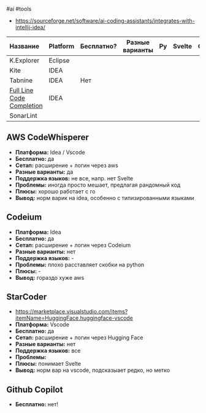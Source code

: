 #ai #tools  

- https://sourceforge.net/software/ai-coding-assistants/integrates-with-intellij-idea/

| Название                                                                                          | Platform     | Бесплатно? | Разные варианты | Py    | Svelte | Go    | Беды                                   |
|:------------------------------------------------------------------------------------------------- | ------------ |:---------- | --------------- | ----- | ------ | ----- | -------------------------------------- |
| K.Explorer                                                                                        | Eclipse      |            |                 |       |        |       |                                        |
| Kite                                                                                              | IDEA         |            |                 |       |        |       |                                        |
| Tabnine                                                                                           | IDEA         | Нет        |                 |       |        |       |                                        |
| [Full Line Code Completion](https://plugins.jetbrains.com/plugin/14823-full-line-code-completion) | IDEA         |            |                 |       |        |       |                                        |
| SonarLint                                                                                         |              |            |                 |       |        |       |                                        |

## AWS CodeWhisperer

- **Платформа:** Idea / Vscode
- **Бесплатно:** да
- **Сетап:** расширение + логин через aws
- **Разные варианты:** да
- **Поддержка языков:** не все, напр. нет Svelte
- **Проблемы:** иногда просто мешает, предлагая рандомный код
- **Плюсы:** хорошо работает с го
- **Вывод:** норм варик на idea, особенно с типизированными языками

## Codeium

- **Платформа:** Idea 
- **Бесплатно:** да
- **Сетап:** расширение + логин через Codeium
- **Разные варианты:** нет
- **Поддержка языков:** -
- **Проблемы:** плохо расставляет скобки на python
- **Плюсы:** -
- **Вывод:** гораздо хуже aws

## StarCoder

- https://marketplace.visualstudio.com/items?itemName=HuggingFace.huggingface-vscode
- **Платформа:** Vscode
- **Бесплатно:** да
- **Сетап:** расширение + логин через Hugging Face
- **Разные варианты:** нет
- **Поддержка языков:** все
- **Проблемы:** 
- **Плюсы:** понимает Svelte
- **Вывод:** норм вар на vscode, подсказыает редко, но метко

## Github Copilot

- **Бесплатно:** нет!